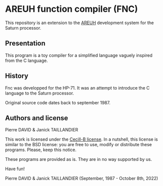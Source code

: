 # AREUH function compiler (FNC)

This repository is an extension to the [AREUH](https://github.com/hp71b/areuh)
development system for the Saturn processor.

## Presentation

This program is a toy compiler for a simplified language vaguely
inspired from the C language.

## History

Fnc was developped for the HP-71. It was an attempt to introduce the
C language to the Saturn processor.

Original source code dates back to september 1987.


## Authors and license

Pierre DAVID & Janick TAILLANDIER

This work is licensed under the [Cecill-B license](https://cecill.info/licences/Licence_CeCILL-B_V1-en.html).
In a nutshell, this license is similar to the BSD license:
you are free to use, modify or distribute these programs.
Please, keep this notice.

These programs are provided as is.  They are in no way
supported by us.

Have fun!


Pierre DAVID & Janick TAILLANDIER (September, 1987 - October 8th, 2022)

